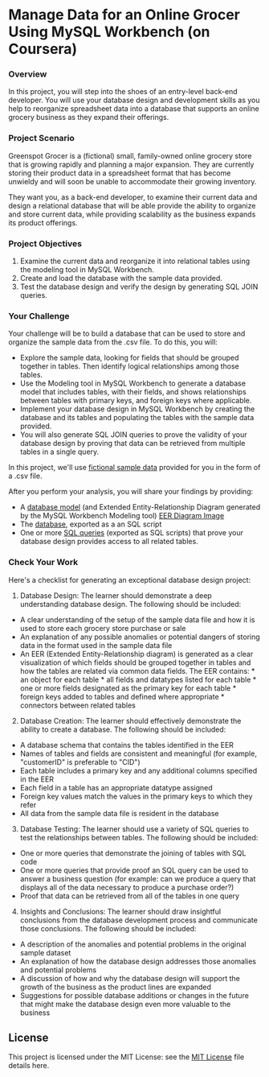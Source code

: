 # Manage Data for an Online Grocer Using MySQL Workbench (on Coursera)

### Overview

In this project, you will step into the shoes of an entry-level back-end developer. You will use your database design and development skills as you help to reorganize spreadsheet data into a database that supports an online grocery business as they expand their offerings.


### Project Scenario

Greenspot Grocer is a (fictional) small, family-owned online grocery store that is growing rapidly and planning a major expansion. They are currently storing their product data in a spreadsheet format that has become unwieldy and will soon be unable to accommodate their growing inventory.  

They want you, as a back-end developer, to examine their current data and design a relational database that will be able provide the ability to organize and store current data, while providing scalability as the business expands its product offerings.  


### Project Objectives

1. Examine the current data and reorganize it into relational tables using the modeling tool in MySQL Workbench. 
2. Create and load the database with the sample data provided. 
3. Test the database design and verify the design by generating SQL JOIN queries.


### Your Challenge

Your challenge will be to build a database that can be used to store and organize the sample data from the .csv file. To do this, you will:
* Explore the sample data, looking for fields that should be grouped together in tables. Then identify logical relationships among those tables.
* Use the Modeling tool in MySQL Workbench to generate a database model that includes tables, with their fields, and shows relationships between tables with primary keys, and foreign keys where applicable.
* Implement your database design in MySQL Workbench by creating the database and its tables and populating the tables with the sample data provided. 
* You will also generate SQL JOIN queries to prove the validity of your database design by proving that data can be retrieved from multiple tables in a single query.

In this project, we'll use [fictional sample data](https://github.com/paridhijain5/Portfolio/blob/main/Manage%20Data%20for%20an%20Online%20Grocer%20Using%20MySQL%20Workbench/Greengrocer%20Dataset.csv) provided for you in the form of a .csv file.

After you perform your analysis, you will share your findings by providing:
* A [database model](https://github.com/paridhijain5/Portfolio/blob/main/Manage%20Data%20for%20an%20Online%20Grocer%20Using%20MySQL%20Workbench/Greengrocer%20EER%20Diagram.mwb) (and Extended Entity-Relationship Diagram generated by the MySQL Workbench Modeling tool)
[EER Diagram Image](https://github.com/paridhijain5/Portfolio/blob/main/Manage%20Data%20for%20an%20Online%20Grocer%20Using%20MySQL%20Workbench/EER%20Diagram.png)
* The [database](https://github.com/paridhijain5/Portfolio/blob/main/Manage%20Data%20for%20an%20Online%20Grocer%20Using%20MySQL%20Workbench/database%20script.sql), exported as a an SQL script
* One or more [SQL queries](https://github.com/paridhijain5/Portfolio/blob/main/Manage%20Data%20for%20an%20Online%20Grocer%20Using%20MySQL%20Workbench/sql%20queries%20greengrocer.sql) (exported as SQL scripts) that prove your database design provides access to all related tables.


### Check Your Work

Here's a checklist for generating an exceptional database design project:

1. Database Design: The learner should demonstrate a deep understanding database design. The following should be included:
* A clear understanding of the setup of the sample data file and how it is used to store each grocery store purchase or sale
* An explanation of any possible anomalies or potential dangers of storing data in the format used in the sample data file
* An EER (Extended Entity-Relationship diagram) is generated as a clear visualization of which fields should be grouped together in tables and how the tables are related via common data fields. The EER contains:
      * an object for each table
      * all fields and datatypes listed for each table
      * one or more fields designated as the primary key for each table
      * foreign keys added to tables and defined where appropriate
      * connectors between related tables

2. Database Creation: The learner should effectively demonstrate the ability to create a database. The following should be included:
* A database schema that contains the tables identified in the EER 
* Names of tables and fields are consistent and meaningful (for example, "customerID" is preferable to "CID")
* Each table includes a primary key and any additional columns specified in the EER
* Each field in a table has an appropriate datatype assigned
* Foreign key values match the values in the primary keys to which they refer
* All data from the sample data file is resident in the database

3. Database Testing: The learner should use a variety of SQL queries to test the relationships between tables. The following should be included:
* One or more queries that demonstrate the joining of tables with SQL code
* One or more queries that provide proof an SQL query can be used to answer a business question (for example: can we produce a query that displays all of the data necessary to produce a purchase order?)
* Proof that data can be retrieved from all of the tables in one query

4. Insights and Conclusions: The learner should draw insightful conclusions from the database development process and communicate those conclusions. The following should be included:
* A description of the anomalies and potential problems in the original sample dataset 
* An explanation of how the database design addresses those anomalies and potential problems
* A discussion of how and why the database design will support the growth of the business as the product lines are expanded
* Suggestions for possible database additions or changes in the future that might make the database design even more valuable to the business


## License
This project is licensed under the MIT License: see the [MIT License](https://github.com/paridhijain5/Portfolio/blob/main/LICENSE) file details here.
